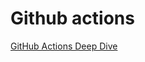 # Github actions
[
GitHub Actions Deep Dive](https://github.com/linuxacademy/content-github-actions-deep-dive-lesson)

